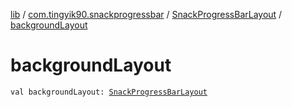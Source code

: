 [lib](../../index.md) / [com.tingyik90.snackprogressbar](../index.md) / [SnackProgressBarLayout](index.md) / [backgroundLayout](./background-layout.md)

# backgroundLayout

`val backgroundLayout: `[`SnackProgressBarLayout`](index.md)